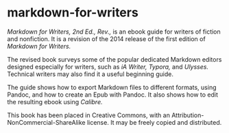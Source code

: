 # markdown-for-writers

*Markdown for Writers, 2nd Ed., Rev.,* is an ebook guide for writers of fiction and nonfiction. It is a revision of the 2014 release of the first edition of *Markdown for Writers.*

The revised book surveys some of the popular dedicated Markdown editors designed especially for writers, such as *iA Writer, Typora,* and *Ulysses.* Technical writers may also find it a useful beginning guide.

The guide shows how to export Markdown files to different formats, using Pandoc, and how to create an Epub with Pandoc. It also shows how to edit the resulting ebook using *Calibre.*

This book has been placed in Creative Commons, with an Attribution-NonCommercial-ShareAlike license. It may be freely copied and distributed.
